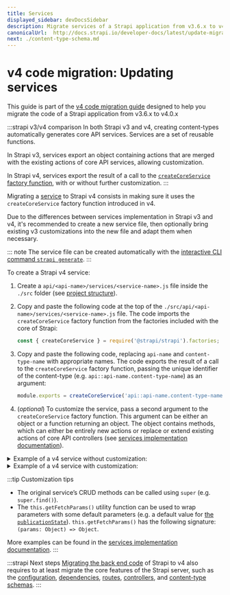```yaml
---
title: Services
displayed_sidebar: devDocsSidebar
description: Migrate services of a Strapi application from v3.6.x to v4.0.x
canonicalUrl:  http://docs.strapi.io/developer-docs/latest/update-migration-guides/migration-guides/v4/code/backend/services.html
next: ./content-type-schema.md
---
```


# v4 code migration: Updating services

This guide is part of the [v4 code migration guide](/dev-docs/migration/v3-to-v4/code-migration.md) designed to help you migrate the code of a Strapi application from v3.6.x to v4.0.x

:::strapi v3/v4 comparison
In both Strapi v3 and v4, creating content-types automatically generates core API services. Services are a set of reusable functions.

In Strapi v3, services export an object containing actions that are merged with the existing actions of core API services, allowing customization.

In Strapi v4, services export the result of a call to the [`createCoreService` factory function](/dev-docs/backend-customization/services#adding-a-new-service), with or without further customization.
:::

Migrating a [service](/dev-docs/backend-customization/services) to Strapi v4 consists in making sure it uses the `createCoreService` factory function introduced in v4.

Due to the differences between services implementation in Strapi v3 and v4, it's recommended to create a new service file, then optionally bring existing v3 customizations into the new file and adapt them when necessary.

::: note
The service file can be created automatically with the [interactive CLI command `strapi generate`](/dev-docs/cli#strapi-generate).
:::

To create a Strapi v4 service:

1. Create a `api/<api-name>/services/<service-name>.js` file inside the `./src` folder (see [project structure](/dev-docs/project-structure)).

2. Copy and paste the following code at the top of the `./src/api/<api-name>/services/<service-name>.js` file. The code imports the `createCoreService` factory function from the factories included with the core of Strapi:

    ```js
    const { createCoreService } = require('@strapi/strapi').factories;
    ```

3. Copy and paste the following code, replacing `api-name` and `content-type-name` with appropriate names. The code exports the result of a call to the `createCoreService` factory function, passing the unique identifier of the content-type (e.g. `api::api-name.content-type-name`) as an argument:

    ```js
    module.exports = createCoreService('api::api-name.content-type-name')
    ```

4. (_optional_) To customize the service, pass a second argument to the `createCoreService` factory function. This argument can be either an object or a function returning an object. The object contains methods, which can either be entirely new actions or replace or extend existing actions of core API controllers (see [services implementation documentation](/dev-docs/backend-customization/services#implementation)).

<details>
<summary> Example of a v4 service without customization:</summary>

  ```jsx title="path: ./src/api/<content-type-name>/services/<service-name>.js"

  const { createCoreService } = require('@strapi/strapi').factories;

  module.exports = createCoreService('api::api-name.content-type-name');
  ```

</details>

<details>
<summary> Example of a v4 service with customization:</summary>

  ```jsx title="path: ./src/api/<content-type-name>/services/<service-name>.js"

  const { createCoreService } = require('@strapi/strapi').factories;

  module.exports = createCoreService('api::api-name.content-type-name', ({ strapi }) => ({
    async find(...args) {
      const { results, pagination } = await super.find(...args);

      results.forEach(result => {
        result.counter = 1;
      });

      return { results, pagination };
    },
  }));

  ```

</details>

:::tip Customization tips

- The original service’s CRUD methods can be called using `super` (e.g. `super.find()`).
- The `this.getFetchParams()` utility function can be used to wrap parameters with some default parameters (e.g. a default value for [the `publicationState`](/dev-docs/api/rest/filtering-locale-publication#publication-state)). `this.getFetchParams()` has the following signature: `(params: Object) => Object`.

More examples can be found in the [services implementation documentation](/dev-docs/backend-customization/services#implementation).
:::

:::strapi Next steps
[Migrating the back end code](/dev-docs/migration/v3-to-v4/code-migration/backend) of Strapi to v4 also requires to at least migrate the core features of the Strapi server, such as the [configuration](/dev-docs/migration/v3-to-v4/code-migration/configuration), [dependencies](/dev-docs/migration/v3-to-v4/code-migration/dependencies), [routes](/dev-docs/migration/v3-to-v4/code-migration/routes), [controllers](/dev-docs/migration/v3-to-v4/code-migration/controllers), and [content-type schemas](/dev-docs/migration/v3-to-v4/code-migration/content-type-schema).
:::
